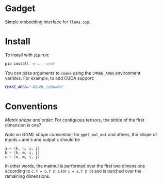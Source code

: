 # Gadget

Simple embedding interface for `llama.cpp`.

# Install

To install with `pip` run:

```bash
pip install -e . --user
```

You can pass arguments to `cmake` using the `CMAKE_ARGS` environment varibles. For example, to add CUDA support:

```bash
CMAKE_ARGS="-DGGML_CUDA=ON"
```

# Conventions

*Matrix shape and order*: For contiguous tensors, the stride of the first dimension is one?

*Note on GGML shape convention*: for `ggml_mul_mat` and others, the shape of inputs `a` and `b` and output `c` should be
```
a ~ (k, n, i, j)
b ~ (k, m, i, j)
c ~ (n, m, i, j)
```
In other words, the matmul is performed over the first two dimensions according to `c.T = b.T @ a` (or `c = a.T @ b`) and is batched over the remaining dimensions.
